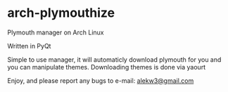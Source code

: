 # arch-plymouthize
Plymouth manager on Arch Linux

Written in PyQt

Simple to use manager, it will automaticly download plymouth for you and you can manipulate themes.
Downloading themes is done via yaourt

Enjoy, and please report any bugs to e-mail: alekw3@gmail.com
